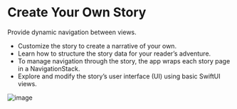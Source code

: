 # Create Your Own Story
Provide dynamic navigation between views.

- Customize the story to create a narrative of your own.
- Learn how to structure the story data for your reader’s adventure.
- To manage navigation through the story, the app wraps each story page in a NavigationStack.
- Explore and modify the story’s user interface (UI) using basic SwiftUI views.

![image](https://github.com/mastery-labs/swift-create-your-own-story/assets/128102810/b794c772-62b2-4e70-87a5-19a3685bcec8)

